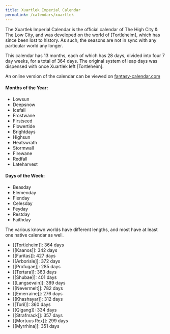 ```yaml
---
title: Xuartlek Imperial Calendar
permalink: /calendars/xuartlek
---
```

The Xuartlek Imperial Calendar is the official calendar of The High City & The Low City, and was developed on the world of [Tortleheim], which has since been lost to history. As such, the seasons are not in sync with any particular world any longer.

This calendar has 13 months, each of which has 28 days, divided into four 7 day weeks, for a total of 364 days. The original system of leap days was dispensed with once Xuartlek left [Tortleheim].

An online version of the calendar can be viewed on [fantasy-calendar.com](https://app.fantasy-calendar.com/calendars/665a0e0e2cb5a1c5205b0c8644220bd1)

#### Months of the Year:
- Lowsun
- Deepsnow
- Icefall
- Frostwane
- Firstseed
- Flowertide
- Brightdays
- Highsun
- Heatswrath
- Stormwall
- Firewane
- Redfall
- Lateharvest

#### Days of the Week:
- Beasday
- Elemenday
- Fienday
- Celesday
- Feyday
- Restday
- Faithday

The various known worlds have different lengths, and most have at least one native calendar as well.

- [[Tortleheim]]: 364 days
- [[Kaanos]]: 342 days
- [[Furitas]]: 427 days
- [[Arborisle]]: 372 days
- [[Profugae]]: 285 days
- [[Tertara]]: 363 days
- [[Shubae]]: 401 days
- [[Langsevain]]: 389 days
- [[Nevermelt]]: 782 days
- [[Emerraine]]: 276 days
- [[Khashayar]]: 312 days
- [[Toril]]: 360 days
- [[Qigang]]: 334 days
- [[Strafmack]]: 357 days
- [[Mortuus Rex]]: 299 days
- [[Myrrhina]]: 351 days